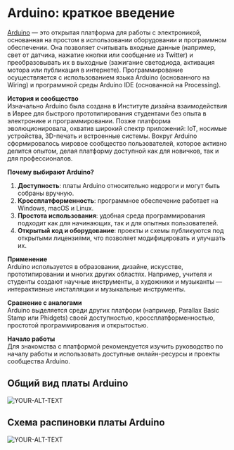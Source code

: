 # Arduino: краткое введение

 [Arduino](https://docs.arduino.cc/learn/starting-guide/whats-arduino/) — это открытая платформа для работы с электроникой, основанная на простом в использовании оборудовании и программном обеспечении. Она позволяет считывать входные данные (например, свет от датчика, нажатие кнопки или сообщение из Twitter) и преобразовывать их в выходные (зажигание светодиода, активация мотора или публикация в интернете). Программирование осуществляется с использованием языка Arduino (основанного на Wiring) и программной среды Arduino IDE (основанной на Processing).  

**История и сообщество**  
Изначально Arduino была создана в Институте дизайна взаимодействия в Иврее для быстрого прототипирования студентами без опыта в электронике и программировании. Позже платформа эволюционировала, охватив широкий спектр приложений: IoT, носимые устройства, 3D-печать и встроенные системы. Вокруг Arduino сформировалось мировое сообщество пользователей, которое активно делится опытом, делая платформу доступной как для новичков, так и для профессионалов.  

**Почему выбирают Arduino?**  
1. **Доступность**: платы Arduino относительно недороги и могут быть собраны вручную.  
2. **Кроссплатформенность**: программное обеспечение работает на Windows, macOS и Linux.  
3. **Простота использования**: удобная среда программирования подходит как для начинающих, так и для опытных пользователей.  
4. **Открытый код и оборудование**: проекты и схемы публикуются под открытыми лицензиями, что позволяет модифицировать и улучшать их.  

**Применение**  
Arduino используется в образовании, дизайне, искусстве, прототипировании и многих других областях. Например, учителя и студенты создают научные инструменты, а художники и музыканты — интерактивные инсталляции и музыкальные инструменты.  

**Сравнение с аналогами**  
Arduino выделяется среди других платформ (например, Parallax Basic Stamp или Phidgets) своей доступностью, кроссплатформенностью, простотой программирования и открытостью.  

**Начало работы**  
Для знакомства с платформой рекомендуется изучить руководство по началу работы и использовать доступные онлайн-ресурсы и проекты сообщества Arduino.

## Общий вид платы Arduino
<picture>
 <source media="(prefers-color-scheme: dark)" srcset="https://docs.arduino.cc/static/59be648a9bc0da11bc1e642ff77db6cb/7f80b/a000099_featured_1.jpg">
 <source media="(prefers-color-scheme: light)" srcset="https://docs.arduino.cc/static/59be648a9bc0da11bc1e642ff77db6cb/7f80b/a000099_featured_1.jpg">
 <img alt="YOUR-ALT-TEXT" src=srcset="https://docs.arduino.cc/static/59be648a9bc0da11bc1e642ff77db6cb/7f80b/a000099_featured_1.jpg">
</picture> 

## Схема распиновки платы Arduino
<picture>
 <source media="(prefers-color-scheme: dark)" srcset="https://docs.arduino.cc/static/6ec5e4c2a6c0e9e46389d4f6dc924073/2f891/Pinout-UNOrev3_latest.png">
 <source media="(prefers-color-scheme: light)" srcset="https://docs.arduino.cc/static/6ec5e4c2a6c0e9e46389d4f6dc924073/2f891/Pinout-UNOrev3_latest.png">
 <img alt="YOUR-ALT-TEXT" src="https://docs.arduino.cc/static/6ec5e4c2a6c0e9e46389d4f6dc924073/2f891/Pinout-UNOrev3_latest.png">
</picture>
